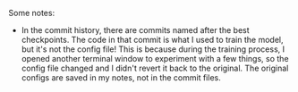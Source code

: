 Some notes:
- In the commit history, there are commits named after the best checkpoints. The code in that commit is what I used to train the model, but it's not the config file! This is because during the training process, I opened another terminal window to experiment with a few things, so the config file changed and I didn't revert it back to the original. The original configs are saved in my notes, not in the commit files.
